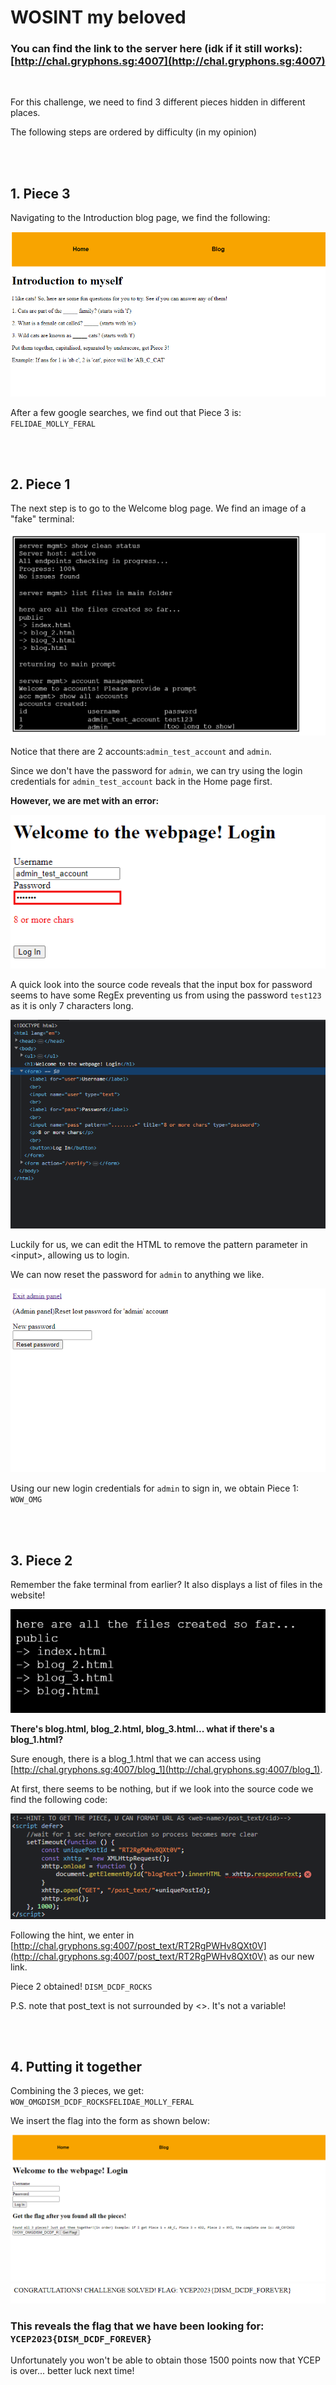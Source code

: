 # WOSINT my beloved

### You can find the link to the server here (idk if it still works): [http://chal.gryphons.sg:4007](http://chal.gryphons.sg:4007) 
<br/>

For this challenge, we need to find 3 different pieces hidden in different places.

The following steps are ordered by difficulty (in my opinion)


<br/><br/>

## 1. Piece 3
Navigating to the Introduction blog page, we find the following: 
<br/>

![Alt text](images/image-1.png)

After a few google searches, we find out that Piece 3 is: ```FELIDAE_MOLLY_FERAL```

<br/><br/>

## 2. Piece 1
The next step is to go to the Welcome blog page. We find an image of a "fake" terminal:
<br/>

![Alt text](images/image-2.png)

Notice that there are 2 accounts:```admin_test_account``` and ```admin```.

Since we don't have the password for ```admin```, we can try using the login credentials for ```admin_test_account``` back in the Home page first.

<b>However, we are met with an error:</b>
<br/>

![Alt text](images/image-3.png)

A quick look into the source code reveals that the input box for password seems to have some RegEx preventing us from using the password ```test123``` as it is only 7 characters long.
<br/>

![Alt text](images/image-4.png)

Luckily for us, we can edit the HTML to remove the pattern parameter in &lt;input&gt;, allowing us to login.

We can now reset the password for ```admin``` to anything we like.
<br/>

![Alt text](images/image-5.png)

Using our new login credentials for ```admin``` to sign in, we obtain Piece 1: ```WOW_OMG```

<br/><br/>

## 3. Piece 2
Remember the fake terminal from earlier? It also displays a list of files in the website!
<br/>

![Alt text](images/image-6.png)

<b>There's blog.html, blog_2.html, blog_3.html... what if there's a blog_1.html?</b>

Sure enough, there is a blog_1.html that we can access using [http://chal.gryphons.sg:4007/blog_1](http://chal.gryphons.sg:4007/blog_1).

At first, there seems to be nothing, but if we look into the source code we find the following code:
<br/>

![Alt text](images/image-7.png)

Following the hint, we enter in [http://chal.gryphons.sg:4007/post_text/RT2RgPWHv8QXt0V](http://chal.gryphons.sg:4007/post_text/RT2RgPWHv8QXt0V) as our new link.

Piece 2 obtained! ```DISM_DCDF_ROCKS```

P.S. note that post_text is not surrounded by &lt;&gt;. It's not a variable!

<br/><br/>

## 4. Putting it together
Combining the 3 pieces, we get: ```WOW_OMGDISM_DCDF_ROCKSFELIDAE_MOLLY_FERAL```

We insert the flag into the form as shown below:
<br/>

![Alt text](images/image-8.png)
![Alt text](images/image-9.png)

### This reveals the flag that we have been looking for: ```YCEP2023{DISM_DCDF_FOREVER}```

Unfortunately you won't be able to obtain those 1500 points now that YCEP is over... better luck next time!
<br/>





